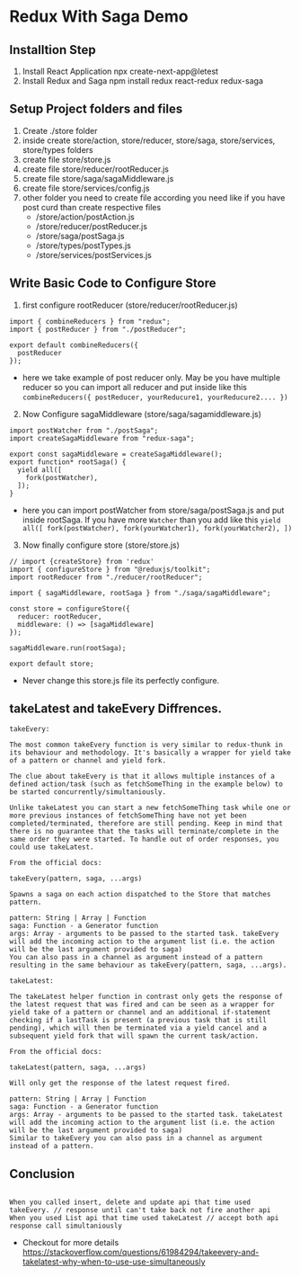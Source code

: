 # Redux With Saga Demo


## Installtion Step

1. Install React Application npx create-next-app@letest
2. Install Redux and Saga npm install redux react-redux redux-saga


## Setup Project folders and files

1. Create ./store folder 
2. inside create store/action, store/reducer, store/saga, store/services, store/types folders
3. create file store/store.js
4. create file store/reducer/rootReducer.js
5. create file store/saga/sagaMiddleware.js
6. create file store/services/config.js
7. other folder you need to create file according you need like if you have post curd than create respective files 
    * /store/action/postAction.js
    * /store/reducer/postReducer.js
    * /store/saga/postSaga.js
    * /store/types/postTypes.js
    * /store/services/postServices.js


## Write Basic Code to Configure Store

1. first configure rootReducer (store/reducer/rootReducer.js)
    
```
import { combineReducers } from "redux";
import { postReducer } from "./postReducer";

export default combineReducers({
  postReducer
});

```
- here we take example of post reducer only. May be you have multiple reducer so you can import all reducer and put inside like this `combineReducers({ postReducer, yourReducure1, yourReducure2.... })`

2. Now Configure sagaMiddleware (store/saga/sagamiddleware.js)

```
import postWatcher from "./postSaga";
import createSagaMiddleware from "redux-saga";

export const sagaMiddleware = createSagaMiddleware();
export function* rootSaga() {
  yield all([
    fork(postWatcher),
  ]);
}
```

- here you can import postWatcher from store/saga/postSaga.js and put inside rootSaga. If you have more `Watcher` than you add like this `yield all([
    fork(postWatcher),
    fork(yourWatcher1),
    fork(yourWatcher2),
  ])`


3. Now finally configure store (store/store.js)

```
// import {createStore} from 'redux'
import { configureStore } from "@reduxjs/toolkit";
import rootReducer from "./reducer/rootReducer";

import { sagaMiddleware, rootSaga } from "./saga/sagaMiddleware";

const store = configureStore({
  reducer: rootReducer,
  middleware: () => [sagaMiddleware]
});

sagaMiddleware.run(rootSaga);

export default store;
```

- Never change this store.js file its perfectly configure.

## takeLatest and takeEvery Diffrences.

```
takeEvery:

The most common takeEvery function is very similar to redux-thunk in its behaviour and methodology. It's basically a wrapper for yield take of a pattern or channel and yield fork.

The clue about takeEvery is that it allows multiple instances of a defined action/task (such as fetchSomeThing in the example below) to be started concurrently/simultaniously.

Unlike takeLatest you can start a new fetchSomeThing task while one or more previous instances of fetchSomeThing have not yet been completed/terminated, therefore are still pending. Keep in mind that there is no guarantee that the tasks will terminate/complete in the same order they were started. To handle out of order responses, you could use takeLatest.

From the official docs:

takeEvery(pattern, saga, ...args)

Spawns a saga on each action dispatched to the Store that matches pattern.

pattern: String | Array | Function
saga: Function - a Generator function
args: Array - arguments to be passed to the started task. takeEvery will add the incoming action to the argument list (i.e. the action will be the last argument provided to saga)
You can also pass in a channel as argument instead of a pattern resulting in the same behaviour as takeEvery(pattern, saga, ...args).

takeLatest:

The takeLatest helper function in contrast only gets the response of the latest request that was fired and can be seen as a wrapper for yield take of a pattern or channel and an additional if-statement checking if a lastTask is present (a previous task that is still pending), which will then be terminated via a yield cancel and a subsequent yield fork that will spawn the current task/action.

From the official docs:

takeLatest(pattern, saga, ...args)

Will only get the response of the latest request fired.

pattern: String | Array | Function
saga: Function - a Generator function
args: Array - arguments to be passed to the started task. takeLatest will add the incoming action to the argument list (i.e. the action will be the last argument provided to saga)
Similar to takeEvery you can also pass in a channel as argument instead of a pattern.
```
## Conclusion

```

When you called insert, delete and update api that time used takeEvery. // response until can't take back not fire another api
When you used List api that time used takeLatest // accept both api response call simultaniously

```

* Checkout for more details https://stackoverflow.com/questions/61984294/takeevery-and-takelatest-why-when-to-use-use-simultaneously